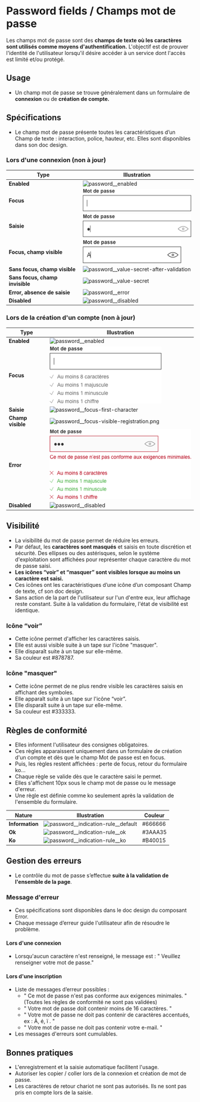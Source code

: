 # Password fields / Champs mot de passe

Les champs mot de passe sont des **champs de texte où les caractères sont utilisés comme moyens d'authentification.** L'objectif est de prouver l'identité de l'utilisateur lorsqu'il désire accéder à un service dont l'accès est limité et/ou protégé.

## Usage

- Un champ mot de passe se trouve généralement dans un formulaire de **connexion** ou de **création de compte.**

## Spécifications

- Le champ mot de passe présente toutes les caractéristiques d’un Champ de texte : interaction, police, hauteur, etc. Elles sont disponibles dans son doc design.

### Lors d'une connexion (non à jour)

Type | Illustration
------------ | -------------
**Enabled** |![password__enabled](components/COMPONENTS/Inputs/Password-fields/design/password__enabled.png)
**Focus** |![password__focus](design/password__focus.png)
**Saisie** |![password__focus-first-character](design/password__focus-first-character.png)
**Focus, champ visible** |![password__focus-visible](design/password__focus-visible.png)
**Sans focus, champ visible** |![password__value-secret-after-validation](components/COMPONENTS/Inputs/Password-fields/design/password__value-visible.png)
**Sans focus, champ invisible** |![password__value-secret](components/COMPONENTS/Inputs/Password-fields/design/password__value-secret.png)
**Error, absence de saisie** | ![password__error](components/COMPONENTS/Inputs/Password-fields/design/password__error.png)
**Disabled** | ![password__disabled](components/COMPONENTS/Inputs/Password-fields/design/password__disabled.png)


### Lors de la création d'un compte (non à jour)

Type | Illustration
------------ | -------------
**Enabled** |![password__enabled](components/COMPONENTS/Inputs/Password-fields/design/password__enabled.png)
**Focus** |![password__focus__with-indications](design/password__focus__with-indications.png)
**Saisie** | ![password__focus-first-character](components/COMPONENTS/Inputs/Password-fields/design/password__focus-first-character.png)
**Champ visible** | ![password__focus-visible-registration.png](components/COMPONENTS/Inputs/Password-fields/design/password__focus-visible-registration.png)
**Error** |![password__error__with-indications](design/password__error__with-indications.png)
**Disabled** | ![password__disabled](components/COMPONENTS/Inputs/Password-fields/design/password__disabled.png)

## Visibilité

- La visibilité du mot de passe permet de réduire les erreurs.
- Par défaut, les **caractères sont masqués** et saisis en toute discrétion et sécurité. Des ellipses ou des astérisques, selon le système d'exploitation sont affichées pour représenter chaque caractère du mot de passe saisi.
- **Les icônes “voir” et “masquer” sont visibles lorsque au moins un caractère est saisi.**
- Ces icônes ont les caractéristiques d’une icône d’un composant Champ de texte, cf son doc design.
- Sans action de la part de l'utilisateur sur l'un d'entre eux, leur affichage reste constant. Suite à la validation du formulaire, l'état de visibilité est identique.

### Icône “voir”

- Cette icône permet d'afficher les caractères saisis.
- Elle est aussi visible suite à un tape sur l'icône "masquer".
- Elle disparaît suite à un tape sur elle-même.
- Sa couleur est #878787.

### Icône "masquer"

- Cette icône permet de ne plus rendre visible les caractères saisis en affichant des symboles.
- Elle apparaît suite à un tape sur l'icône “voir”.
- Elle disparaît suite à un tape sur elle-même.
- Sa couleur est #333333.

## Règles de conformité

- Elles informent l'utilisateur des consignes obligatoires.
- Ces règles apparaissent uniquement dans un formulaire de création d'un compte et dès que le champ Mot de passe est en focus.
- Puis, les règles restent affichées : perte de focus, retour du formulaire ko...
- Chaque règle se valide dès que le caractère saisi le permet.
- Elles s'affichent 10px sous le champ mot de passe ou le message d'erreur.
- Une règle est définie comme ko seulement après la validation de l'ensemble du formulaire.

Nature | Illustration | Couleur
------------ | ------------- |------------ |
**Information** | ![password__indication-rule__default](components/COMPONENTS/Inputs/Password-fields/design/password__indication-rule__default.png) | #666666
**Ok** | ![password__indication-rule__ok](components/COMPONENTS/Inputs/Password-fields/design/password__indication-rule__ok.png) | #3AAA35
**Ko** | ![password__indication-rule__ko](components/COMPONENTS/Inputs/Password-fields/design/password__indication-rule__ko.png) | #B40015

## Gestion des erreurs

- Le contrôle du mot de passe s’effectue **suite à la validation de l'ensemble de la page**.

### Message d'erreur

- Ces spécifications sont disponibles dans le doc design du composant Error.
- Chaque message d’erreur guide l'utilisateur afin de résoudre le problème.

#### Lors d'une connexion

- Lorsqu'aucun caractère n'est renseigné, le message est : " Veuillez renseigner votre mot de passe."

#### Lors d'une inscription
- Liste de messages d’erreur possibles :
  - " Ce mot de passe n'est pas conforme aux exigences minimales. " (Toutes les règles de conformité ne sont pas validées)
  - " Votre mot de passe doit contenir moins de 16 caractères. "
  - " Votre mot de passe ne doit pas contenir de caractères accentués, ex : À, é, ï . "
  - " Votre mot de passe ne doit pas contenir votre e-mail. "
- Les messages d'erreurs sont cumulables.

## Bonnes pratiques

- L'enregistrement et la saisie automatique facilitent l'usage.
- Autoriser les copier / coller lors de la connexion et création de mot de passe.
- Les caractères de retour chariot ne sont pas autorisés. Ils ne sont pas pris en compte lors de la saisie.
